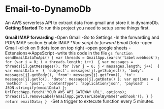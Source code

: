 # Email-to-DynamoDb
An AWS serverless API to extract data from gmail and store it in dynamoDb.
**Getting Started**
  To run this project you need to setup some things first.

**Gmail IMAP forwarding**
  -Open Gmail
  -Go to Settings
  -In the forwarding and POP/IMAP section Enable IMAP
**Run script to forward Email Data*
  -open Gmail
  -click on 9 dots icon on top right
  -open google sheets
  -Extensions=>AppsScript
  -write this code in the file
    ```gs
      function sendEmailDataToApi() {
        var threads = GmailApp.search('label:webhook');
        for (var i = 0; i < threads.length; i++) 
          {
            var messages = threads[i].getMessages();
            for (var j = 0; j < messages.length; j++) 
              {
                var emailData = 
                  {
                    'subject': messages[j].getSubject(),
                    'body': messages[j].getBody(),
                    'from': messages[j].getFrom(),
                    'to': messages[j].getTo(),
                    'date': messages[j].getDate()
                  };
                var options = 
                  {
                    'method' : 'post',
                    'contentType': 'application/json',
                    'payload' : JSON.stringify(emailData)
                  };
                UrlFetchApp.fetch('YOUR_AWS_API_GATEWAY_URL', options);
                threads[i].removeLabel(GmailApp.getUserLabelByName('webhook'));
              }
          }
        return emailData;
        }
    ```
   -Set a trigger to extecute function every 5 minutes.
   
  

